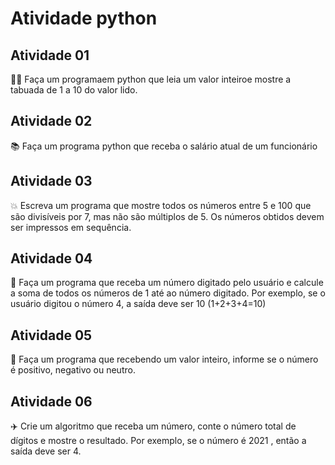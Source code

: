 # Atividade python

## Atividade 01 
:man_student: Faça um programaem python que leia um valor inteiroe mostre a tabuada de 1 a 10 do valor lido.

## Atividade 02
:books:  Faça um programa python que receba o salário atual de um funcionário

## Atividade 03
:boom: Escreva um programa que mostre todos os números entre 5 e 100 que são divisíveis por 7, mas não são múltiplos de 5. Os números obtidos devem ser impressos em sequência.

## Atividade 04
:abacus:  Faça um programa que receba um número digitado pelo usuário e calcule a soma de todos os números de 1 até ao número digitado. Por exemplo, se o usuário digitou o número 4, a saída deve ser 10 (1+2+3+4=10)

## Atividade 05
:apple: Faça um programa que recebendo um valor inteiro, informe se o número é positivo, negativo ou neutro.

## Atividade 06
:airplane:  Crie um algoritmo que receba um número, conte o número total de dígitos e mostre o resultado. Por exemplo, se o número é 2021 , então a saída deve ser 4.